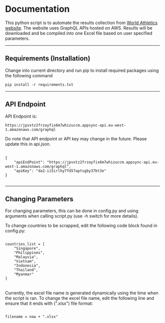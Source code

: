 # **Documentation**

This python script is to automate the results collection from <a href="https://worldathletics.org/">World Athletics website</a>. The website uses GraphQL APIs hosted on AWS. Results will be downloaded and be compiled into one Excel file based on user specified parameters.

<hr>

## **Requirements (Installation)**

Change into current directory and run pip to install required packages using the following command

<pre><code>pip install -r requirements.txt</code></pre>
<hr>

## **API Endpoint**

API Endpoint is:

<pre><code>https://jpvxtz2frzayfix6m7whizuccm.appsync-api.eu-west-1.amazonaws.com/graphql</code></pre>

Do note that API endpoint or API key may change in the future. Please update this in api.json.

<pre>
    <code>
{
    "apiEndPoint": "https://jpvxtz2frzayfix6m7whizuccm.appsync-api.eu-west-1.amazonaws.com/graphql",
    "apiKey": "da2-ii5irlhy7fd57aptsgby37bt3e"
}
    </code>
</pre>
<hr>

## **Changing Parameters**

For changing parameters, this can be done in config.py and using arguments when calling script.py (use -h switch for more details).
<br>

To change countries to be scrapped, edit the following code block found in config.py:

<pre><code>
countries_list = [
    "Singapore",
    "Philippines",
    "Malaysia",
    "Vietnam",
    "Indonesia",
    "Thailand",
    "Myanmar"
]
</pre></code>

<br>
Currently, the excel file name is generated dynamically using the time when the script is ran. To change the excel file name, edit the following line and ensure that it ends with (".xlsx") file format:

<pre><code>
filename = now + ".xlsx"
</pre></code>
